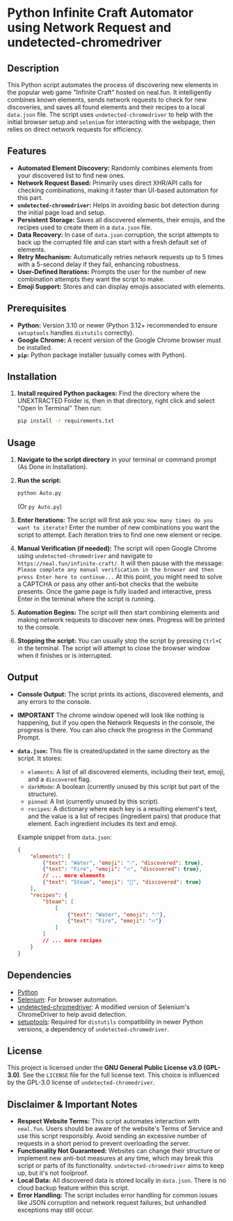 # Python Infinite Craft Automator using Network Request and undetected-chromedriver

## Description

This Python script automates the process of discovering new elements in the popular web game "Infinite Craft" hosted on neal.fun. It intelligently combines known elements, sends network requests to check for new discoveries, and saves all found elements and their recipes to a local `data.json` file. The script uses `undetected-chromedriver` to help with the initial browser setup and `selenium` for interacting with the webpage, then relies on direct network requests for efficiency.

## Features

* **Automated Element Discovery:** Randomly combines elements from your discovered list to find new ones.
* **Network Request Based:** Primarily uses direct XHR/API calls for checking combinations, making it faster than UI-based automation for this part.
* **`undetected-chromedriver`:** Helps in avoiding basic bot detection during the initial page load and setup.
* **Persistent Storage:** Saves all discovered elements, their emojis, and the recipes used to create them in a `data.json` file.
* **Data Recovery:** In case of `data.json` corruption, the script attempts to back up the corrupted file and can start with a fresh default set of elements.
* **Retry Mechanism:** Automatically retries network requests up to 5 times with a 5-second delay if they fail, enhancing robustness.
* **User-Defined Iterations:** Prompts the user for the number of new combination attempts they want the script to make.
* **Emoji Support:** Stores and can display emojis associated with elements.

## Prerequisites

* **Python:** Version 3.10 or newer (Python 3.12+ recommended to ensure `setuptools` handles `distutils` correctly).
* **Google Chrome:** A recent version of the Google Chrome browser must be installed.
* **`pip`:** Python package installer (usually comes with Python).

## Installation

1.  **Install required Python packages:**
     Find the directory where the UNEXTRACTED Folder is, then in that directory, right click and select "Open In Terminal"
     Then run:
     ```bash
     pip install -r requirements.txt
     ```

## Usage

1.  **Navigate to the script directory** in your terminal or command prompt (As Done in Installation).
2.  **Run the script:**
    ```bash
    python Auto.py
    ```
    (Or `py Auto.py`)

3.  **Enter Iterations:** The script will first ask you:
    `How many times do you want to iterate?`
    Enter the number of new combinations you want the script to attempt. Each iteration tries to find one new element or recipe.

4.  **Manual Verification (if needed):**
    The script will open Google Chrome using `undetected-chromedriver` and navigate to `https://neal.fun/infinite-craft/`. It will then pause with the message:
    `Please complete any manual verification in the browser and then press Enter here to continue...`
    At this point, you might need to solve a CAPTCHA or pass any other anti-bot checks that the website presents. Once the game page is fully loaded and interactive, press Enter in the terminal where the script is running.

5.  **Automation Begins:** The script will then start combining elements and making network requests to discover new ones. Progress will be printed to the console.

6.  **Stopping the script:** You can usually stop the script by pressing `Ctrl+C` in the terminal. The script will attempt to close the browser window when it finishes or is interrupted.

## Output

* **Console Output:** The script prints its actions, discovered elements, and any errors to the console.
* **IMPORTANT** The chrome window opened will look like nothing is happening, but if you open the Network Requests in the console, the progress is there. You can also check the progress in the Command Prompt.
* **`data.json`:** This file is created/updated in the same directory as the script. It stores:
    * `elements`: A list of all discovered elements, including their text, emoji, and a `discovered` flag.
    * `darkMode`: A boolean (currently unused by this script but part of the structure).
    * `pinned`: A list (currently unused by this script).
    * `recipes`: A dictionary where each key is a resulting element's text, and the value is a list of recipes (ingredient pairs) that produce that element. Each ingredient includes its text and emoji.

    Example snippet from `data.json`:
    ```json
    {
        "elements": [
            {"text": "Water", "emoji": "💧", "discovered": true},
            {"text": "Fire", "emoji": "🔥", "discovered": true},
            // ... more elements
            {"text": "Steam", "emoji": "💨", "discovered": true}
        ],
        "recipes": {
            "Steam": [
                [
                    {"text": "Water", "emoji": "💧"},
                    {"text": "Fire", "emoji": "🔥"}
                ]
            ]
            // ... more recipes
        }
    }
    ```

## Dependencies

* [Python](https://www.python.org/)
* [Selenium](https://pypi.org/project/selenium/): For browser automation.
* [undetected-chromedriver](https://pypi.org/project/undetected-chromedriver/): A modified version of Selenium's ChromeDriver to help avoid detection.
* [setuptools](https://pypi.org/project/setuptools/): Required for `distutils` compatibility in newer Python versions, a dependency of `undetected-chromedriver`.

## License

This project is licensed under the **GNU General Public License v3.0 (GPL-3.0)**.
See the `LICENSE` file for the full license text. This choice is influenced by the GPL-3.0 license of `undetected-chromedriver`.

## Disclaimer & Important Notes

* **Respect Website Terms:** This script automates interaction with `neal.fun`. Users should be aware of the website's Terms of Service and use this script responsibly. Avoid sending an excessive number of requests in a short period to prevent overloading the server.
* **Functionality Not Guaranteed:** Websites can change their structure or implement new anti-bot measures at any time, which may break this script or parts of its functionality. `undetected-chromedriver` aims to keep up, but it's not foolproof.
* **Local Data:** All discovered data is stored locally in `data.json`. There is no cloud backup feature within this script.
* **Error Handling:** The script includes error handling for common issues like JSON corruption and network request failures, but unhandled exceptions may still occur.
